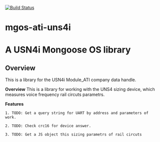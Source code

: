 [![Build Status](https://travis-ci.com/boris-r-v/mgos-ati-uns4i.svg?branch=master)](https://travis-ci.com/boris-r-v/mgos-ati-uns4i)

mgos-ati-uns4i
===

# A USN4i Mongoose OS library

## Overview

This is a library for the USN4i  Module_ATI company data handle.

**Overview**
    This is a library for working with the UNS4 sizing device, which measures voice frequency rail circuts parametrs.


**Features**

    1. TODO: Get a query string for UART by address and parameters of work.

    2. TODO: Check crc16 for device answer.

    3. TODO: Get a JS object this sizing parametrs of rail circuts
